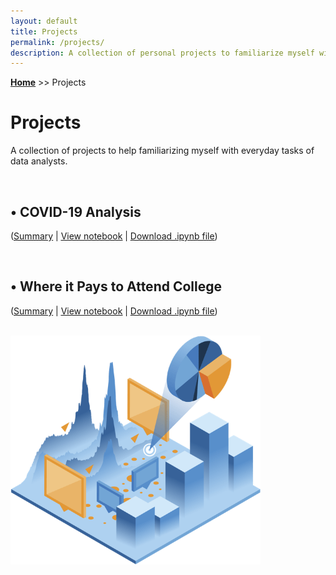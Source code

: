```yaml
---
layout: default
title: Projects
permalink: /projects/
description: A collection of personal projects to familiarize myself with everyday tasks of data analysts.
---
```

**[Home](../)** >> Projects
# Projects

A collection of projects to help familiarizing myself with everyday tasks of data analysts.

<br>

## • COVID-19 Analysis  
(<a href="#"><u>Summary</u></a> \| <a href="https://nbviewer.jupyter.org/github/xyjiang970/_notebooks/blob/main/Covid-data-analysis.ipynb" target="_blank"><u>View notebook</u></a> \| <a href="https://xyjiang970.github.io/_notebooks/Covid-data-analysis.ipynb"><u>Download .ipynb file</u></a>)

<br>

## • Where it Pays to Attend College  
(<a href="#"><u>Summary</u></a> \| <a href="#" target="_blank"><u>View notebook</u></a> \| <a href="#"><u>Download .ipynb file</u></a>)

<br>

<img src="/projects/projects_page_image.png" alt="projects_page_image" width="400">
